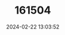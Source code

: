 ---
title: "161504"
category: "Bathyraja tunae"
draft: false
date: 2024-02-22 13:03:52
languages:
  English: ["Cristina's Skate"]
---